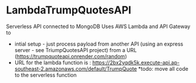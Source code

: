 # LambdaTrumpQuotesAPI
Serverless API connected to MongoDB
Uses AWS Lambda and API Gateway to 
* intial setup - just process payload from another API (using an express server - see TriumpQuotesAPI project) from a URL (https://trumpquoteapi.onrender.com/random)
* URL for the lambda function is : https://2bx2yqdk5k.execute-api.ap-southeast-2.amazonaws.com/default/TrumpQuote
*todo:  move all code to the serverless function
